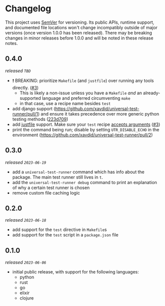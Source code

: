 # Changelog

This project uses [SemVer](https://semver.org/) for versioning. Its public APIs, runtime support, and documented file locations won't change incompatibly outside of major versions (once version 1.0.0 has been released). There may be breaking changes in minor releases before 1.0.0 and will be noted in these release notes.

## 0.4.0

_released `TBD`_

- :exclamation: BREAKING: prioritize `Makefile` (and `justfile`) over running any tools directly. ([#3](https://github.com/xavdid/universal-test-runner/pull/3))
  - This is likely a non-issue unless you have a `Makefile` _and_ an already-supported language and preferred circumventing `make`
  - in that case, use a recipe name besides `test`
- add django support (https://github.com/xavdid/universal-test-runner/pull/1) and ensure it takes precedence over more generic python testing methods ([223d709](https://github.com/xavdid/universal-test-runner/commit/223d709e17882d56c6efcaa42e07c4bb300f1742))
- add [justfile](https://github.com/casey/just) support. Make sure your `test` recipe [accepts arguments](https://github.com/xavdid/universal-test-runner#just-errors-when-passing-cli-args) ([#3](https://github.com/xavdid/universal-test-runner/pull/3))
- print the command being run; disable by setting `UTR_DISABLE_ECHO` in the environment (https://github.com/xavdid/universal-test-runner/pull/2)

## 0.3.0

_released `2023-06-19`_

- add a `universal-test-runner` command which has info about the package. The main test runner still lives in `t`.
- add the `universal-test-runner debug` command to print an explanation of why a certain test runner is chosen
- remove custom file caching logic

## 0.2.0

_released `2023-06-18`_

- add support for the `test` directive in `Makefile`s
- add support for the `test` script in a `package.json` file

## 0.1.0

_released `2023-06-06`_

- initial public release, with support for the following languages:
  - python
  - rust
  - go
  - elixir
  - clojure
